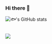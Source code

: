 ### Hi there 👋

![🐟's GitHub stats](https://github-readme-stats.vercel.app/api?username=lentee3104&theme=catppuccin_latte&show_icons=true)

<!-- 提交记录折线图
<img width="800" src="https://github-readme-activity-graph.vercel.app/graph?username=lentee3104&theme=github-compact&hide_border=true&area=true" />
-->

<br/>
<img align="center" src="https://skillicons.dev/icons?i=c,python,java,js&theme=light" />
</p>

<!--
**lentee3104/lentee3104** is a ✨ _special_ ✨ repository because its `README.md` (this file) appears on your GitHub profile.

Here are some ideas to get you started:

- 🔭 I’m currently working on ...
- 🌱 I’m currently learning ...
- 👯 I’m looking to collaborate on ...
- 🤔 I’m looking for help with ...
- 💬 Ask me about ...
- 📫 How to reach me: ...
- 😄 Pronouns: ...
- ⚡ Fun fact: ...
-->

